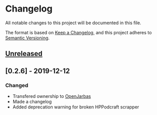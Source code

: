 # Changelog

All notable changes to this project will be documented in this file.

The format is based on [Keep a Changelog](https://keepachangelog.com/en/1.0.0/),
and this project adheres to [Semantic Versioning](https://semver.org/spec/v2.0.0.html).

## [Unreleased]

## [0.2.6]  - 2019-12-12

### Changed

- Transfered ownership to [OpenJarbas](https://github.com/OpenJarbas)
- Made a changelog
- Added deprecation warning for broken HPPodcraft scrapper

[unreleased]: https://github.com/OpenJarbas/audiobooker/tree/dev
[0.5.2]: https://github.com/OpenJarbas/audiobooker/tree/0.5.2
